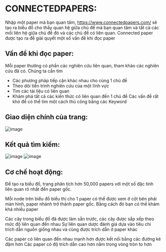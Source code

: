 # CONNECTEDPAPERS:
Nhập một paper mà bạn quan tâm, https://www.connectedpapers.com/ sẽ tạo ra biểu đồ cho thấy quan hệ giữa chủ đề mà bạn quan tâm
và tất cả các mối liên hệ giữa chủ đề đó và các chủ đề có liên quan. 
Connected paper được tạo ra đề giải quyết một số vấn đề khi đọc paper

## Vấn đề khi đọc paper:
Mỗi paper thường có phần các nghiên cứu liên quan, tham khảo các nghiên cứu đã có.
Chúng ta cần tìm
 - Các phương pháp tiếp cận khác nhau cho cùng 1 chủ đề 
 - Theo dõi tiến trình nghiên cứu của một lĩnh vực
 - Tìm các tài liệu có liên quan
 - Khám phá tất cả các kiến thức có liên quan đến 1 chủ đề
Các vấn đề rất khó để có thể tìm một cách thủ công bằng các Keyword

## Giao diện chính của trang:
![image](https://user-images.githubusercontent.com/43884500/112281690-e9d73b80-8cb8-11eb-9d13-284bd967a847.png)

## Kết quả tìm kiếm:
![image](https://user-images.githubusercontent.com/43884500/112281900-2440d880-8cb9-11eb-845b-5a5a2753ecef.png)
![image](https://user-images.githubusercontent.com/43884500/112281942-2f940400-8cb9-11eb-8174-6a8b9c2d027a.png)

## Cơ chế hoạt động:
Để tạo ra biểu đồ, trang phân tích hơn 50,000 papers với một số đặc tính liên quan rõ nhất đến paper gốc.

Mỗi node trên biểu đồ biểu thị cho 1 paper có thể được xem ở cột bên phải màn hình, paper nhánh trở thành paper gốc.
Bằng cách đó bạn có thể khám khá nhiều paper

Các cây trong biểu đồ đã được làm sẵn trước, các cây được sắp xếp theo mức độ liên quan đến nhau
Sự liên quan dược đánh giá dựa vào tiêu chí trích dẫn nguồn giống nhau và cùng được trích dẫn ở paper khác

Các paper có liên quan đến nhau mạnh hơn được kết nối bằng các đường kẻ đậm hơn
Các paper có độ trích dẫn cao hơn nằm trong vòng tròn to hơn
